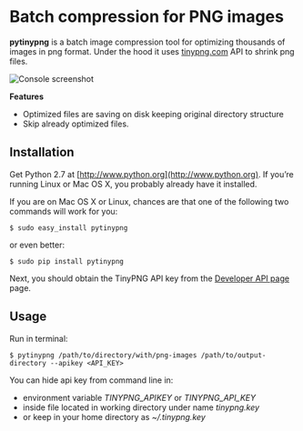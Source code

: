 #  Batch compression for PNG images

**pytinypng** is a batch image compression tool for optimizing thousands of images in png format. Under the hood it uses [tinypng.com](http://tinypng.com) API to shrink png files.

![Console screenshot](https://raw.github.com/vasilcovsky/pytinypng/master/content/console1.png)

**Features**
 * Optimized files are saving on disk keeping original directory structure
 * Skip already optimized files.

## Installation
Get Python 2.7 at [http://www.python.org](http://www.python.org). If you’re running Linux or Mac OS X, you probably
already have it installed.

If you are on Mac OS X or Linux, chances are that one of the following two commands will work for you:

    $ sudo easy_install pytinypng

or even better:

    $ sudo pip install pytinypng

Next, you should obtain the TinyPNG API key from the [Developer API page](https://tinypng.com/developers) page.

## Usage
Run in terminal:

    $ pytinypng /path/to/directory/with/png-images /path/to/output-directory --apikey <API_KEY>

You can hide api key from command line in:
  * environment variable *TINYPNG_APIKEY* or *TINYPNG_API_KEY*
  * inside file located in working directory under name *tinypng.key*
  * or keep in your home directory as *~/.tinypng.key*
